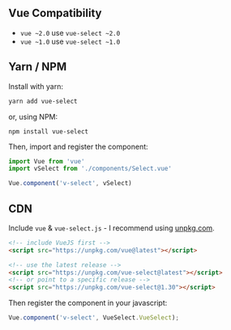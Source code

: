 ## Vue Compatibility
-  `vue ~2.0` use `vue-select ~2.0`
-  `vue ~1.0` use `vue-select ~1.0`

## Yarn / NPM
Install with yarn:
```bash
yarn add vue-select
```
or, using NPM:
```
npm install vue-select
```

Then, import and register the component:

```js
import Vue from 'vue'
import vSelect from './components/Select.vue'

Vue.component('v-select', vSelect)
```

## CDN

Include `vue` & `vue-select.js` - I recommend using [unpkg.com](https://unpkg.com/#/).

```html
<!-- include VueJS first -->
<script src="https://unpkg.com/vue@latest"></script>

<!-- use the latest release -->
<script src="https://unpkg.com/vue-select@latest"></script>
<!-- or point to a specific release -->
<script src="https://unpkg.com/vue-select@1.30"></script>
```
Then register the component in your javascript:

```js
Vue.component('v-select', VueSelect.VueSelect);
```

[](codepen://sagalbot/dJjzeP)
